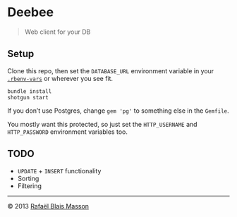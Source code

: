 Deebee
======

> Web client for your DB

## Setup

Clone this repo, then set the `DATABASE_URL` environment variable in your [`.rbenv-vars`](https://github.com/sstephenson/rbenv-vars) or wherever you see fit.

    bundle install
    shotgun start

If you don’t use Postgres, change `gem 'pg'` to something else in the `Gemfile`.

You mostly want this protected, so just set the `HTTP_USERNAME` and `HTTP_PASSWORD` environment variables too.

## TODO

- `UPDATE` + `INSERT` functionality
- Sorting
- Filtering

---

© 2013 [Rafaël Blais Masson](http://rafbm.com)

